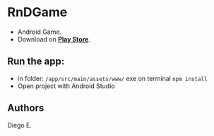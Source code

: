 # RnDGame
* Android Game.
* Download on **[Play Store](https://play.google.com/store/apps/details?id=com.diegoee.rndgame)**.
## Run the app:
* in folder: `/app/src/main/assets/www/` exe on terminal `npm install`
* Open project with Android Studio
## Authors
Diego E.
